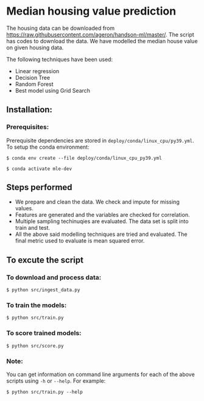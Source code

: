 # Median housing value prediction

The housing data can be downloaded from https://raw.githubusercontent.com/ageron/handson-ml/master/. The script has codes to download the data. We have modelled the median house value on given housing data. 

The following techniques have been used: 

 - Linear regression
 - Decision Tree
 - Random Forest
 - Best model using Grid Search

## Installation:
### Prerequisites:
Prerequisite dependencies are stored in `deploy/conda/linux_cpu/py39.yml`. To setup the conda environment:

`$ conda env create --file deploy/conda/linux_cpu_py39.yml`

`$ conda activate mle-dev`


## Steps performed
 - We prepare and clean the data. We check and impute for missing values.
 - Features are generated and the variables are checked for correlation.
 - Multiple sampling techinuqies are evaluated. The data set is split into train and test.
 - All the above said modelling techniques are tried and evaluated. The final metric used to evaluate is mean squared error.

## To excute the script

### To download and process data:
`$ python src/ingest_data.py`
### To train the models:
`$ python src/train.py`
### To score trained models:
`$ python src/score.py`
### Note:
You can get information on command line arguments for each of the above scripts using `-h` or `--help`. For example: 

`$ python src/train.py --help`